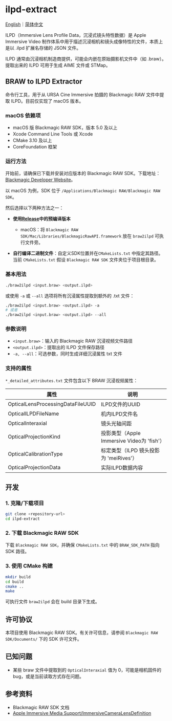 # ilpd-extract

[English](README.md)｜[简体中文](README.zh.md)

ILPD（Immersive Lens Profile Data，沉浸式镜头特性数据）是 Apple Immersive Video 制作体系中用于描述沉浸相机和镜头成像特性的文件，本质上是以 .ilpd 扩展名存储的 JSON 文件。

ILPD 通常由沉浸相机制造商提供，可能会内嵌在原始摄影机文件中（如 .braw）。提取出来的 ILPD 可用于生成 AIME 文件或 STMap。

## BRAW to ILPD Extractor

命令行工具，用于从 URSA Cine Immersive 拍摄的 Blackmagic RAW 文件中提取 ILPD。目前仅实现了 macOS 版本。

### macOS 依赖项
- macOS 版 Blackmagic RAW SDK，版本 5.0 及以上
- Xcode Command Line Tools 或 Xcode
- CMake 3.10 及以上
- CoreFoundation 框架

### 运行方法

开始前，请确保已下载并安装对应版本的 Blackmagic RAW SDK。下载地址：[Blackmagic Developer Website](https://www.blackmagicdesign.com/developer/products/braw/sdk-and-software)。

以 macOS 为例，SDK 位于 `/Applications/Blackmagic RAW/Blackmagic RAW SDK`。

然后选择以下两种方法之一：
- **使用[Release](https://github.com/xuzhaozheng/ilpd-extract/releases/latest)中的预编译版本**
    - macOS：将 `Blackmagic RAW SDK/Mac/Libraries/BlackmagicRawAPI.framework` 放在 `braw2ilpd` 可执行文件旁。

- **自行编译二进制文件**：自定义SDK位置并在`CMakeLists.txt` 中指定其路径。当前 `CMakeLists.txt` 假设 `Blackmagic RAW SDK` 文件夹位于项目根目录。

### 基本用法

```bash
./braw2ilpd <input.braw> <output.ilpd>
```
或使用 `-a` 或 `--all` 选项将所有沉浸属性提取到额外的 .txt 文件：

```bash
./braw2ilpd <input.braw> <output.ilpd> -a
# 或者
./braw2ilpd <input.braw> <output.ilpd> --all
```

### 参数说明

- `<input.braw>`：输入的 Blackmagic RAW 沉浸视频文件路径
- `<output.ilpd>`：提取出的 ILPD 文件保存路径
- `-a, --all`：可选参数，同时生成详细沉浸属性 txt 文件

### 支持的属性

`*_detailed_attributes.txt` 文件包含以下 BRAW 沉浸视频属性：

| 属性 | 说明 |
|-----------|-------------|
| OpticalLensProcessingDataFileUUID | ILPD文件的UUID |
| OpticalILPDFileName | 机内ILPD文件名 |
| OpticalInteraxial | 镜头光轴间距 |
| OpticalProjectionKind | 投影类型（Apple Immersive Video为 'fish'）|
| OpticalCalibrationType | 标定类型（ILPD 镜头投影为 'meiRives'）|
| OpticalProjectionData | 实际ILPD数据内容 |

## 开发

### 1. 克隆/下载项目
```bash
git clone <repository-url>
cd ilpd-extract
```
### 2. 下载 Blackmagic RAW SDK

下载 `Blackmagic RAW SDK`，并确保 `CMakeLists.txt` 中的 `BRAW_SDK_PATH` 指向 SDK 路径。

### 3. 使用 CMake 构建

```bash
mkdir build
cd build
cmake ..
make
```

可执行文件 `braw2ilpd` 会在 build 目录下生成。

## 许可协议

本项目使用 Blackmagic RAW SDK。有关许可信息，请参阅 `Blackmagic RAW SDK/Documents/` 下的 SDK 许可文件。


## 已知问题

- 某些 braw 文件中提取到的 `OpticalInteraxial` 值为 0，可能是相机固件的 bug，或是当前读取方式存在问题。

## 参考资料

- Blackmagic RAW SDK 文档
- [Apple Immersive Media Support/ImmersiveCameraLensDefinition](https://developer.apple.com/documentation/immersivemediasupport/immersivecameralensdefinition)
